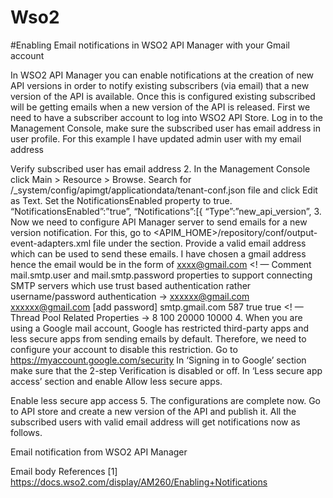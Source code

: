 # Wso2

#Enabling Email notifications in WSO2 API Manager with your Gmail account

In WSO2 API Manager you can enable notifications at the creation of new API versions in order to notify existing subscribers (via email) that a new version of the API is available. Once this is configured existing subscribed will be getting emails when a new version of the API is released.
First we need to have a subscriber account to log into WSO2 API Store. Log in to the Management Console, make sure the subscribed user has email address in user profile. For this example I have updated admin user with my email address


Verify subscribed user has email address
2. In the Management Console click Main > Resource > Browse. Search for /_system/config/apimgt/applicationdata/tenant-conf.json file and click Edit as Text. Set the NotificationsEnabled property to true.
“NotificationsEnabled”:”true”,
“Notifications”:[{
“Type”:”new_api_version”,
3. Now we need to configure API Manager server to send emails for a new version notification. For this, go to <APIM_HOME>/repository/conf/output-event-adapters.xml file under the <adapterConfig type=”email”> section. Provide a valid email address which can be used to send these emails. I have chosen a gmail address hence the email would be in the form of xxxx@gmail.com
<adapterConfig type=”email”>
<! — Comment mail.smtp.user and mail.smtp.password properties to support connecting SMTP servers which use trust
based authentication rather username/password authentication →
<property key=”mail.smtp.from”>xxxxxx@gmail.com</property>
<property key=”mail.smtp.user”>xxxxxx@gmail.com</property>
<property key=”mail.smtp.password”>[add password]</property>
<property key=”mail.smtp.host”>smtp.gmail.com</property>
<property key=”mail.smtp.port”>587</property>
<property key=”mail.smtp.starttls.enable”>true</property>
<property key=”mail.smtp.auth”>true</property>
<! — Thread Pool Related Properties →
<property key=”minThread”>8</property>
<property key=”maxThread”>100</property>
<property key=”keepAliveTimeInMillis”>20000</property>
<property key=”jobQueueSize”>10000</property>
</adapterConfig>
4. When you are using a Google mail account, Google has restricted third-party apps and less secure apps from sending emails by default. Therefore, we need to configure your account to disable this restriction.
Go to https://myaccount.google.com/security
In ‘Signing in to Google’ section make sure that the 2-step Verification is disabled or off.
In ‘Less secure app access’ section and enable Allow less secure apps.


Enable less secure app access
5. The configurations are complete now. Go to API store and create a new version of the API and publish it. All the subscribed users with valid email address will get notifications now as follows.


Email notification from WSO2 API Manager


Email body
References
[1] https://docs.wso2.com/display/AM260/Enabling+Notifications
